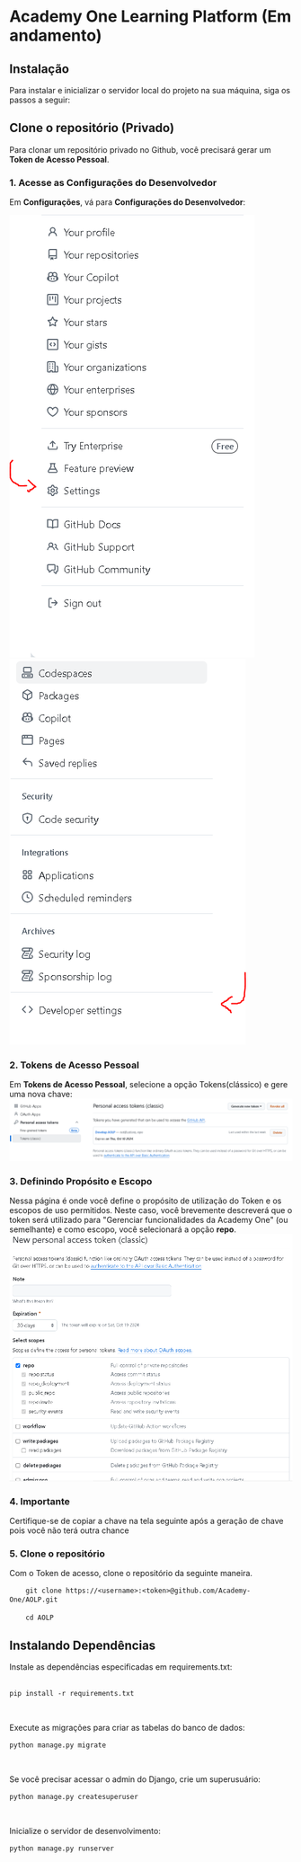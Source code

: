 # Academy One Learning Platform (Em andamento)

## Instalação

Para instalar e inicializar o servidor local do projeto na sua máquina, siga os passos a seguir:

## Clone o repositório (Privado)

Para clonar um repositório privado no Github, você precisará gerar um **Token de Acesso Pessoal**.

### 1. Acesse as Configurações do Desenvolvedor
Em **Configurações**, vá para **Configurações do Desenvolvedor**:

!['settings'](welcome/clone-private-repo-1.PNG)
!['developer-settings](welcome/clone-private-repo-2.PNG)
<br>

### 2. Tokens de Acesso Pessoal
Em **Tokens de Acesso Pessoal**, selecione a opção Tokens(clássico) e gere uma nova chave:
!['personal-access-tokens'](welcome/clone-private-repo-3.PNG)
<br>

### 3. Definindo Propósito e Escopo
Nessa página é onde você define o propósito de utilização do Token e os escopos de uso permitidos. Neste caso, você brevemente descreverá que o token será utilizado para "Gerenciar funcionalidades da Academy One" (ou semelhante) e como escopo, você selecionará a opção **repo**.
!['new-personal-access-token'](welcome/clone-private-repo-4.PNG)
<br>

### 4. Importante
Certifique-se de copiar a chave na tela seguinte após a geração de chave pois você não terá outra chance


### 5. Clone o repositório

Com o Token de acesso, clone o repositório da seguinte maneira.

```
    git clone https://<username>:<token>@github.com/Academy-One/AOLP.git

    cd AOLP
```

## Instalando Dependências
Instale as dependências especificadas em requirements.txt:
```

pip install -r requirements.txt

```
<br>

Execute as migrações para criar as tabelas do banco de dados:

```
python manage.py migrate
```
<br>

Se você precisar acessar o admin do Django, crie um superusuário:
```
python manage.py createsuperuser
```
<br>

Inicialize o servidor de desenvolvimento:
```
python manage.py runserver
```
<br>
